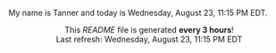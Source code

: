 My name is Tanner and today is Wednesday, August 23, 11:15 PM EDT.

<p align="center">This <i>README</i> file is generated <b>every 3 hours</b>!</br>Last refresh: Wednesday, August 23, 11:15 PM EDT<br /></p>
